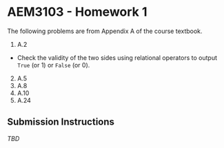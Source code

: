 # AEM3103 - Homework 1

The following problems are from Appendix A of the course textbook.

1. A.2
  - Check the validity of the two sides using relational operators to output `True` (or 1) or `False` (or 0).
2. A.5
3. A.8
4. A.10
5. A.24

## Submission Instructions

*TBD*
